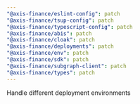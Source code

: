 ```yaml
---
"@axis-finance/eslint-config": patch
"@axis-finance/tsup-config": patch
"@axis-finance/typescript-config": patch
"@axis-finance/abis": patch
"@axis-finance/cloak": patch
"@axis-finance/deployments": patch
"@axis-finance/env": patch
"@axis-finance/sdk": patch
"@axis-finance/subgraph-client": patch
"@axis-finance/types": patch
---
```


Handle different deployment environments
